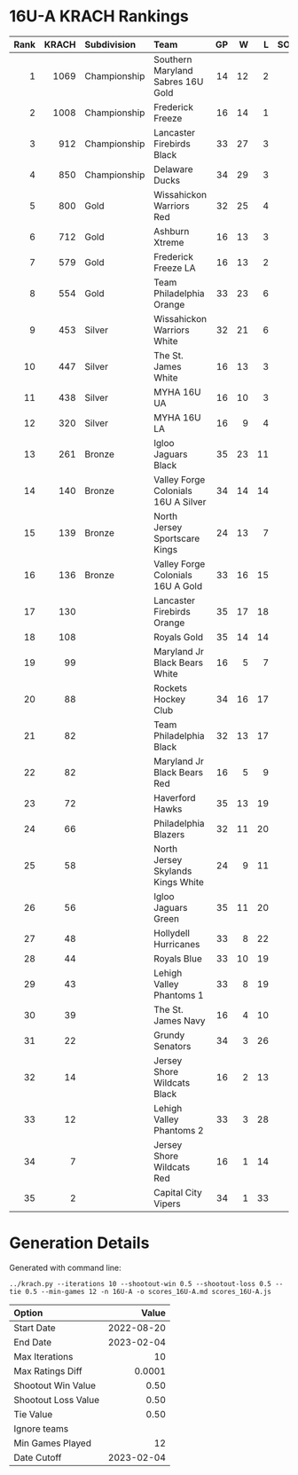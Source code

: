 # 16U-A KRACH Rankings
Rank|KRACH|Subdivision|Team|GP|W|L|SOW|SOL|T|SoS
---:|---:|:---|:---|---:|---:|---:|---:|---:|---:|---:
1|1069|Championship|Southern Maryland Sabres 16U Gold|14|12|2|0|0|0|322
2|1008|Championship|Frederick Freeze|16|14|1|1|0|0|196
3|912|Championship|Lancaster Firebirds Black|33|27|3|3|0|0|265
4|850|Championship|Delaware Ducks|34|29|3|1|1|0|185
5|800|Gold|Wissahickon Warriors Red|32|25|4|1|2|0|283
6|712|Gold|Ashburn Xtreme|16|13|3|0|0|0|254
7|579|Gold|Frederick Freeze LA|16|13|2|0|1|0|169
8|554|Gold|Team Philadelphia Orange|33|23|6|4|0|0|271
9|453|Silver|Wissahickon Warriors White|32|21|6|1|4|0|253
10|447|Silver|The St. James White|16|13|3|0|0|0|124
11|438|Silver|MYHA 16U UA|16|10|3|1|2|0|317
12|320|Silver|MYHA 16U LA|16|9|4|2|1|0|281
13|261|Bronze|Igloo Jaguars Black|35|23|11|0|1|0|262
14|140|Bronze|Valley Forge Colonials 16U A Silver|34|14|14|2|4|0|280
15|139|Bronze|North Jersey Sportscare Kings|24|13|7|2|2|0|159
16|136|Bronze|Valley Forge Colonials 16U A Gold|33|16|15|0|2|0|320
17|130||Lancaster Firebirds Orange|35|17|18|0|0|0|282
18|108||Royals Gold|35|14|14|5|2|0|242
19|99||Maryland Jr Black Bears White|16|5|7|3|1|0|277
20|88||Rockets Hockey Club|34|16|17|1|0|0|207
21|82||Team Philadelphia Black|32|13|17|0|2|0|259
22|82||Maryland Jr Black Bears Red|16|5|9|1|1|0|367
23|72||Haverford Hawks|35|13|19|2|1|0|271
24|66||Philadelphia Blazers|32|11|20|0|1|0|276
25|58||North Jersey Skylands Kings White|24|9|11|2|2|0|140
26|56||Igloo Jaguars Green|35|11|20|3|1|0|243
27|48||Hollydell Hurricanes|33|8|22|2|1|0|297
28|44||Royals Blue|33|10|19|2|2|0|214
29|43||Lehigh Valley Phantoms 1|33|8|19|3|3|0|261
30|39||The St. James Navy|16|4|10|1|1|0|247
31|22||Grundy Senators|34|3|26|1|4|0|318
32|14||Jersey Shore Wildcats Black|16|2|13|0|1|0|161
33|12||Lehigh Valley Phantoms 2|33|3|28|1|1|0|252
34|7||Jersey Shore Wildcats Red|16|1|14|1|0|0|171
35|2||Capital City Vipers|34|1|33|0|0|0|286
# Generation Details

Generated with command line:
```
../krach.py --iterations 10 --shootout-win 0.5 --shootout-loss 0.5 --tie 0.5 --min-games 12 -n 16U-A -o scores_16U-A.md scores_16U-A.js
```

| Option | Value |
| :----- | ----: |
| Start Date | 2022-08-20 |
| End Date | 2023-02-04 |
| Max Iterations | 10 |
| Max Ratings Diff | 0.0001 |
| Shootout Win Value | 0.50 |
| Shootout Loss Value | 0.50 |
| Tie Value | 0.50 |
| Ignore teams |  |
| Min Games Played | 12 |
| Date Cutoff | 2023-02-04 |

